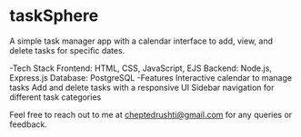 # taskSphere
A simple task manager app with a calendar interface to add, view, and delete tasks for specific dates.

-Tech Stack
Frontend: HTML, CSS, JavaScript, EJS
Backend: Node.js, Express.js
Database: PostgreSQL
-Features
Interactive calendar to manage tasks
Add and delete tasks with a responsive UI
Sidebar navigation for different task categories

Feel free to reach out to me at cheptedrushti@gmail.com for any queries or feedback.
